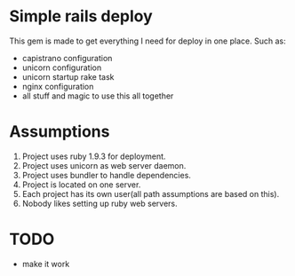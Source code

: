 Simple rails deploy
===================

This gem is made to get everything I need for deploy in one place. Such as:
- capistrano configuration
- unicorn configuration
- unicorn startup rake task
- nginx configuration
- all stuff and magic to use this all together

Assumptions
========
1. Project uses ruby 1.9.3 for deployment.
2. Project uses unicorn as web server daemon.
3. Project uses bundler to handle dependencies.
4. Project is located on one server.
3. Each project has its own user(all path assumptions are based on this).
4. Nobody likes setting up ruby web servers.

TODO
========
- make it work